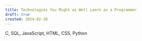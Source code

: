 ```yaml
---
title: Technologies You Might as Well Learn as a Programmer
draft: true
created: 2024-02-20
---
```


C, SQL, JavaScript, HTML, CSS, Python
